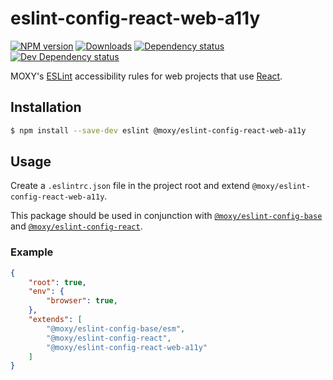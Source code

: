 # eslint-config-react-web-a11y

[![NPM version][npm-image]][npm-url] [![Downloads][downloads-image]][npm-url]
[![Dependency status][david-dm-image]][david-dm-url] [![Dev Dependency status][david-dm-dev-image]][david-dm-dev-url]

[npm-url]:https://npmjs.org/package/@moxy/eslint-config-react-web-a11y
[npm-image]:https://img.shields.io/npm/v/@moxy/eslint-config-react-web-a11y.svg
[downloads-image]:https://img.shields.io/npm/dm/@moxy/eslint-config-react-web-a11y.svg
[david-dm-url]:https://david-dm.org/moxystudio/eslint-config?path=packages/eslint-config-react-web-a11y
[david-dm-image]:https://img.shields.io/david/moxystudio/eslint-config.svg?path=packages/eslint-config-react-web-a11y
[david-dm-dev-url]:https://david-dm.org/moxystudio/eslint-config?type=dev&path=packages/eslint-config-react-web-a11y
[david-dm-dev-image]:https://img.shields.io/david/dev/moxystudio/eslint-config.svg?path=packages/eslint-config-react-web-a11y

MOXY's [ESLint](http://eslint.org/) accessibility rules for web projects that use [React](https://reactjs.org).

## Installation

```sh
$ npm install --save-dev eslint @moxy/eslint-config-react-web-a11y
```

## Usage

Create a `.eslintrc.json` file in the project root and extend `@moxy/eslint-config-react-web-a11y`.

This package should be used in conjunction with [`@moxy/eslint-config-base`](../eslint-config-base) and [`@moxy/eslint-config-react`](../eslint-config-react).

### Example

```json
{
    "root": true,
    "env": {
        "browser": true,
    },
    "extends": [
        "@moxy/eslint-config-base/esm",
        "@moxy/eslint-config-react",
        "@moxy/eslint-config-react-web-a11y"
    ]
}
```

